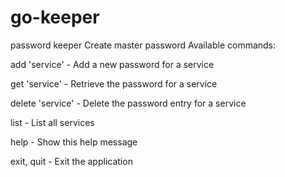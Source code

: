 # go-keeper
password keeper
Create master password
Available commands:

  add 'service'    - Add a new password for a service
  
  get 'service'    - Retrieve the password for a service
  
  delete 'service' - Delete the password entry for a service
  
  list             - List all services
  
  help             - Show this help message
  
  exit, quit       - Exit the application
